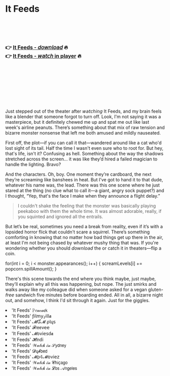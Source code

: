 <h1>It Feeds</h1>

<br><br><br>

<h3>👉 <a href="https://Dougs-picysimre1970.github.io/mtlurjtqto/">It Feeds - 𝘥𝘰𝘸𝘯𝘭𝘰𝘢𝘥</a> 🔥<br>
👉 <a href="https://Dougs-picysimre1970.github.io/mtlurjtqto/">It Feeds - 𝘸𝘢𝘵𝘤𝘩 in player</a> 🔥
</h3>



<br><br><br><br><br><br><br>


Just stepped out of the theater after 𝘸𝘢𝘵𝘤𝘩𝘪𝘯𝘨 It Feeds, and my brain feels like a blender that someone forgot to turn off. Look, I'm not saying it was a masterpiece, but it definitely chewed me up and spat me out like last week's airline peanuts. There’s something about that mix of raw tension and bizarre monster nonsense that left me both amused and mildly nauseated. 

First off, the plot—if you can call it that—wandered around like a cat who'd lost sight of its tail. Half the time I wasn't even sure who to root for. But hey, that's life, isn't it? Confusing as hell. Something about the way the shadows stretched across the screen… it was like they’d hired a failed magician to handle the lighting. Bravo?

And the characters. Oh, boy. One moment they’re cardboard, the next they’re screaming like banshees in heat. But I’ve got to hand it to that dude, whatever his name was, the lead. There was this one scene where he just stared at the thing (no clue what to call it—a giant, angry sock puppet?) and I thought, “Yep, that's the face I make when they announce a flight delay.”

> I couldn't shake the feeling that the monster was basically playing peekaboo with them the whole time. It was almost adorable, really, if you squinted and ignored all the entrails.

But let’s be real, sometimes you need a break from reality, even if it’s with a lopsided horror flick that couldn't scare a squirrel. There’s something comforting in knowing that no matter how bad things get up there in the air, at least I'm not being chased by whatever mushy thing that was. If you're wondering whether you should 𝘥𝘰𝘸𝘯𝘭𝘰𝘢𝘥 the   or catch it in theaters—flip a coin.

for(int i = 0; i < monster.appearances(); i++) {
    screamLevels[i] += popcorn.spillAmount();
}

There's this scene towards the end where you think maybe, just maybe, they’ll explain why all this was happening, but nope. The   just smirks and walks away like my colleague did when someone asked for a vegan gluten-𝘧𝘳𝘦𝘦 sandwich five minutes before boarding ended. All in all, a bizarre night out, and somehow, I think I'd sit through it again. Just for the giggles.

<li>'It Feeds' 𝙿𝑒𝒶𝒸𝓸𝐜𝗄</li>
<li>'It Feeds' ƒ𝗂𝗅𝗆𝗒𝓏𝗂𝗅𝗅𝖆</li>
<li>'It Feeds' 𝓜Ɠ𝓜 ρ𝗅ų𝗌</li>
<li>'It Feeds' 𝓕𝗋𝖾𝖾ν𝖾𝖾</li>
<li>'It Feeds' 𝓜𝗈ν𝗂𝖾𝗌ԁ𝖆</li>
<li>'It Feeds' 𝓗𝗂𝗇ԁ𝗂</li>
<li>'It Feeds' 𝒲𝒶𝓉𝒸𝒽 𝒾𝓃 𝒮𝗒𝖽𝗇𝖾𝗒</li>
<li>'It Feeds' 𝓓ų𝓫𝖻𝖾𝖽</li>
<li>'It Feeds' 𝓜ρ𝟜𝓜𝗈ν𝗂𝖾𝗓</li>
<li>'It Feeds' 𝒲𝒶𝓉𝒸𝒽 𝒾𝓃 𝓒𝗁𝗂ç𝖺𝗀𝗈</li>
<li>'It Feeds' 𝒲𝒶𝓉𝒸𝒽 𝒾𝓃 𝓛𝗈𝗌 𝒜𝗇𝗀𝖾𝗅𝖾𝗌</li>
